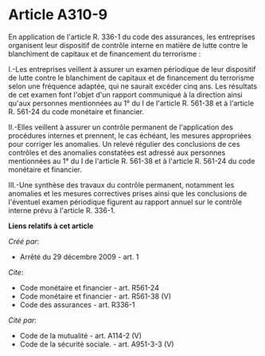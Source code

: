 # Article A310-9

En application de l'article R. 336-1 du code des assurances, les entreprises organisent leur dispositif de contrôle interne
en matière de lutte contre le blanchiment de capitaux et de financement du terrorisme : 

I.-Les entreprises veillent à assurer un examen périodique de leur dispositif de lutte contre le blanchiment de capitaux et
de financement du terrorisme selon une fréquence adaptée, qui ne saurait excéder cinq ans. Les résultats de cet examen font
l'objet d'un rapport communiqué à la direction ainsi qu'aux personnes mentionnées au 1° du I de l'article R. 561-38 et à
l'article R. 561-24 du code monétaire et financier. 

II.-Elles veillent à assurer un contrôle permanent de l'application des procédures internes et prennent, le cas échéant, les
mesures appropriées pour corriger les anomalies. Un relevé régulier des conclusions de ces contrôles et des anomalies
constatées est adressé aux personnes mentionnées au 1° du I de l'article R. 561-38 et à l'article R. 561-24 du code monétaire
et financier. 

III.-Une synthèse des travaux du contrôle permanent, notamment les anomalies et les mesures correctives prises ainsi que les
conclusions de l'éventuel examen périodique figurent au rapport annuel sur le contrôle interne prévu à l'article R. 336-1.

**Liens relatifs à cet article**

_Créé par_:

  - Arrêté du 29 décembre 2009 - art. 1

_Cite_:

  - Code monétaire et financier - art. R561-24
  - Code monétaire et financier - art. R561-38 (V)
  - Code des assurances - art. R336-1

_Cité par_:

  - Code de la mutualité - art. A114-2 (V)
  - Code de la sécurité sociale. - art. A951-3-3 (V)
